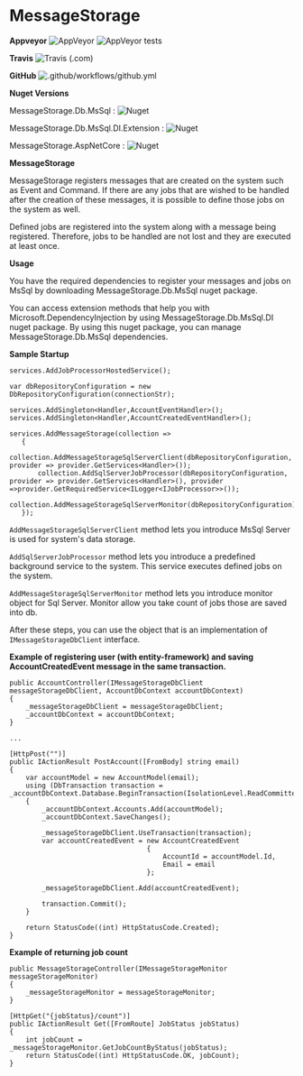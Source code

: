 # MessageStorage

**Appveyor**
![AppVeyor](https://img.shields.io/appveyor/ci/ademcatamak/messagestorage/master.svg) ![AppVeyor tests](https://img.shields.io/appveyor/tests/ademcatamak/messagestorage/master.svg)

**Travis**
![Travis (.com)](https://travis-ci.com/AdemCatamak/MessageStorage.svg?branch=master)

**GitHub**
![.github/workflows/github.yml](https://github.com/AdemCatamak/MessageStorage/workflows/.github/workflows/github.yml/badge.svg?branch=master)

**Nuget Versions**

MessageStorage.Db.MsSql : ![Nuget](https://img.shields.io/nuget/v/MessageStorage.Db.MsSql.svg)

MessageStorage.Db.MsSql.DI.Extension : ![Nuget](https://img.shields.io/nuget/v/MessageStorage.Db.MsSql.DI.Extension.svg)

MessageStorage.AspNetCore : ![Nuget](https://img.shields.io/nuget/v/MessageStorage.AspNetCore.svg)

**MessageStorage**

MessageStorage registers messages that are created on the system such as Event and Command. If there are any jobs that are wished to be handled after the creation of these messages, it is possible to define those jobs on the system as well.

Defined jobs are registered into the system along with a message being registered. Therefore, jobs to be handled are not lost and they are executed at least once.

 **Usage**
 
You have the required dependencies to register your messages and jobs on MsSql by downloading MessageStorage.Db.MsSql nuget package.
 
You can access extension methods that help you with Microsoft.DependencyInjection by using MessageStorage.Db.MsSql.DI nuget package. By using this nuget package, you can manage MessageStorage.Db.MsSql dependencies.
 
 **Sample Startup** 
 

 ```
services.AddJobProcessorHostedService();

var dbRepositoryConfiguration = new DbRepositoryConfiguration(connectionStr);

services.AddSingleton<Handler,AccountEventHandler>();
services.AddSingleton<Handler,AccountCreatedEventHandler>();

services.AddMessageStorage(collection =>
    {
        collection.AddMessageStorageSqlServerClient(dbRepositoryConfiguration, provider => provider.GetServices<Handler>());
        collection.AddSqlServerJobProcessor(dbRepositoryConfiguration, provider => provider.GetServices<Handler>(), provider =>provider.GetRequiredService<ILogger<IJobProcessor>>());
        collection.AddMessageStorageSqlServerMonitor(dbRepositoryConfiguration);
    });
 ```


`AddMessageStorageSqlServerClient` method lets you introduce MsSql Server is used for system's data storage.

`AddSqlServerJobProcessor` method lets you introduce a predefined background service to the system. This service executes defined jobs on the system.

`AddMessageStorageSqlServerMonitor` method lets you introduce monitor object for Sql Server. Monitor allow you take count of jobs those are saved into db.

After these steps, you can use the object that is an implementation of `IMessageStorageDbClient` interface.

__Example of registering user (with entity-framework) and saving AccountCreatedEvent message in the same transaction.__

```
public AccountController(IMessageStorageDbClient messageStorageDbClient, AccountDbContext accountDbContext)
{
    _messageStorageDbClient = messageStorageDbClient;
    _accountDbContext = accountDbContext;
}

...

[HttpPost("")]
public IActionResult PostAccount([FromBody] string email)
{
    var accountModel = new AccountModel(email);
    using (DbTransaction transaction = _accountDbContext.Database.BeginTransaction(IsolationLevel.ReadCommitted).GetDbTransaction())
    {
        _accountDbContext.Accounts.Add(accountModel);
        _accountDbContext.SaveChanges();

        _messageStorageDbClient.UseTransaction(transaction);
        var accountCreatedEvent = new AccountCreatedEvent
                                  {
                                      AccountId = accountModel.Id,
                                      Email = email
                                  };

        _messageStorageDbClient.Add(accountCreatedEvent);

        transaction.Commit();
    }

    return StatusCode((int) HttpStatusCode.Created);
}
```

__Example of returning job count__

```
public MessageStorageController(IMessageStorageMonitor messageStorageMonitor)
{
    _messageStorageMonitor = messageStorageMonitor;
}

[HttpGet("{jobStatus}/count")]
public IActionResult Get([FromRoute] JobStatus jobStatus)
{
    int jobCount = _messageStorageMonitor.GetJobCountByStatus(jobStatus);
    return StatusCode((int) HttpStatusCode.OK, jobCount);
}
```

